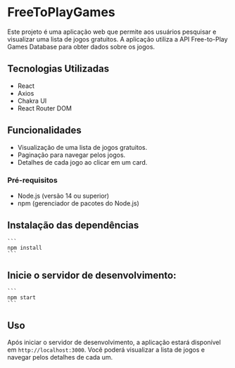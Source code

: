 # FreeToPlayGames

Este projeto é uma aplicação web que permite aos usuários pesquisar e visualizar uma lista de jogos gratuitos. A aplicação utiliza a API Free-to-Play Games Database para obter dados sobre os jogos.

## Tecnologias Utilizadas

- React
- Axios
- Chakra UI
- React Router DOM

## Funcionalidades

- Visualização de uma lista de jogos gratuitos.
- Paginação para navegar pelos jogos.
- Detalhes de cada jogo ao clicar em um card.

### Pré-requisitos

- Node.js (versão 14 ou superior)
- npm (gerenciador de pacotes do Node.js)


## Instalação das dependências
    ```
    npm install
    ```

## Inicie o servidor de desenvolvimento:
    ```
    npm start
    ```

## Uso

Após iniciar o servidor de desenvolvimento, a aplicação estará disponível em `http://localhost:3000`. Você poderá visualizar a lista de jogos e navegar pelos detalhes de cada um.

